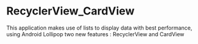 # RecyclerView_CardView
This application makes use of lists to display data with best performance, using Android Lollipop two new features : RecyclerView and CardView
